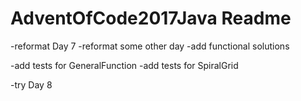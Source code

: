 # AdventOfCode2017Java Readme

-reformat Day 7 
-reformat some other day 
-add functional solutions 

-add tests for GeneralFunction
-add tests for SpiralGrid

-try Day 8 